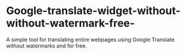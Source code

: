 # Google-translate-widget-without-without-watermark-free-
A simple tool for translating entire webpages using Google Translate without watermarks and for free.

